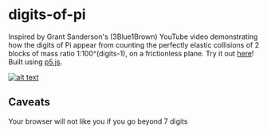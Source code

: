 # digits-of-pi

Inspired by Grant Sanderson's (3Blue1Brown) YouTube video demonstrating how the digits of Pi appear from counting the perfectly elastic collisions of 2 blocks of mass ratio 1:100^(digits-1), on a frictionless plane. Try it out [here](https://camin-mccluskey.github.io/digits-of-pi/)! Built using [p5.js](https://p5js.org/).

[![alt text](https://img.youtube.com/vi/HEfHFsfGXjs/0.jpg)](https://www.youtube.com/watch?v=HEfHFsfGXjs&ab_channel=3Blue1Brown)

## Caveats

Your browser will not like you if you go beyond 7 digits
